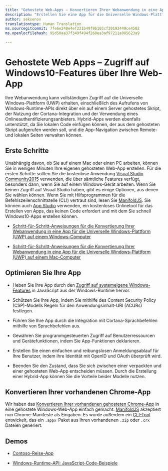 ```yaml
---
title: "Gehostete Web-Apps – Konvertieren Ihrer Webanwendung in eine App für die Universelle Windows-Plattform (UWP) und Zugriff auf systemeigene Windows10-Features"
description: "Erstellen Sie eine App für die Universelle Windows-Plattform (UWP) über die URL Ihrer Website. Greifen Sie über Code innerhalb Ihrer Web-App auf systemeigene Windows10-Gerätefeatures zu. Mithilfe von Microsoft Windows-Brücken für gehostete Web-Apps, zuvor Projekt Westminster, können Sie Ihre Web-Apps schnell und einfach Sie dem Windows Store hinzufügen."
author: seksenov
translationtype: Human Translation
ms.sourcegitcommit: 7fe6e240e4ef221b49f9b103cf30192449ce4502
ms.openlocfilehash: 95d50aa37f349f494f260ea3af97211a085623a9

---
```


# Gehostete Web Apps – Zugriff auf Windows10-Features über Ihre Web-App

Ihre Webanwendung kann vollständigen Zugriff auf die Universelle Windows-Plattform (UWP) erhalten, einschließlich des Aufrufens von Windows-Runtime-APIs direkt über ein auf einem Server gehostetes Skript, der Nutzung der Cortana-Integration und der Verwendung eines Onlineauthentifizierungsanbieters. Hybrid-Apps werden ebenfalls unterstützt, da Sie lokalen Code einfügen können, der aus dem gehosteten Skript aufgerufen werden soll, und die App-Navigation zwischen Remote- und lokalen Seiten verwalten können.

## Erste Schritte

Unabhängig davon, ob Sie auf einem Mac oder einen PC arbeiten, können Sie in wenigen Minuten Ihre eigenen gehosteten Web-App erstellen. Für die ersten Schritte sollten Sie die kostenlose Anwendung [Visual Studio Community2015](https://www.visualstudio.com/) verwenden, die über sämtliche Features verfügt, besonders dann, wenn Sie auf einem Windows-Gerät arbeiten. Wenn Sie keinen Zugriff auf Visual Studio haben, gibt es einige Optionen, aus denen Sie wählen können. Wenn Sie mit Hilfsprogrammen für die Befehlszeilenschnittstelle (CLI) vertraut sind, lesen Sie [ManifoldJS](http://manifoldjs.com/). Sie können auch [App Studio](http://appstudio.windows.com/) verwenden, ein kostenloses Onlinetool für das Erstellen von Apps, das keinen Code erfordert und mit dem Sie schnell Windows10-Apps erstellen können.

- [Schritt-für-Schritt-Anweisungen für die Konvertierung Ihrer Webanwendung in eine App für die Universelle Windows-Plattform (UWP) auf einem Windows-Computer](hwa-create-windows.md)

- [Schritt-für-Schritt-Anweisungen für die Konvertierung Ihrer Webanwendung in eine App für die Universelle Windows-Plattform (UWP) auf einem Mac-Computer](hwa-create-mac.md)

## Optimieren Sie Ihre App

- Heben Sie Ihre App durch den [Zugriff auf systemeigene Windows-Features](hwa-access-features.md) in JavaScript aus der Windows-Runtime hervor.

- Schützen Sie Ihre App, indem Sie mithilfe des Content Security Policy (CSP)-Modells Regeln für den Anwendungsinhalt-URI (ACURs) festlegen.
- Führen Sie Ihre App durch die Integration mit Cortana-Sprachbefehlen mithilfe von Sprachbefehlen aus.

- Gewähren Sie programmgesteuerten Zugriff auf Benutzerressourcen und Gerätefunktionen, indem Sie App-Funktionen deklarieren.

- Erstellen Sie einen einfachen und reibungslosen Anmeldungsablauf für Ihre Benutzer, indem ihre Identität mit OpenID und OAuth überprüft wird.

- Beenden Sie den Zustand, dass Sie sich zwischen einer verpackten und einer gehosteten Web-App entscheiden müssen. Durch die Erstellung einer Hybrid-App können Sie die Vorteile beider Modelle nutzen.

## Konvertieren Ihrer vorhandenen Chrome-App

Wir haben das [Konvertieren Ihrer vorhandenen gehosteten Chrome-App](hwa-chrome-conversion.md) in eine gehostete Windows-Web-App einfach gemacht. [ManifoldJS](http://manifoldjs.com/) akzeptiert nun Chrome-Manifeste als Eingaben. Es wurde außerdem ein [CLI-Tool](https://github.com/MicrosoftEdge/hwa-cli) entwickelt, das ein `.appx`-Paket aus Ihren vorhandenen `.zip` oder `.crx` Dateien generiert.

## Demos

- [Contoso-Reise-App](http://contosotravel.azurewebsites.net/)

- [Windows-Runtime-API: JavaScript-Code-Beispiele](http://rjs.azurewebsites.net/)



<!--HONumber=Aug16_HO3-->


